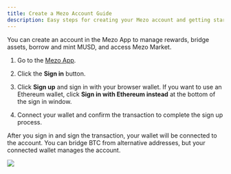 ```yaml
---
title: Create a Mezo Account Guide
description: Easy steps for creating your Mezo account and getting started with Bitcoin finance.
---
```


You can create an account in the Mezo App to manage rewards, bridge assets, borrow and mint MUSD, and access Mezo Market.

1. Go to the [Mezo App](https://mezo.org/overview).

1. Click the **Sign in** button.

1. Click **Sign up** and sign in with your browser wallet. If you want to use an Ethereum wallet, click **Sign in with Ethereum instead** at the bottom of the sign in window.

1. Connect your wallet and confirm the transaction to complete the sign up process.

After you sign in and sign the transaction, your wallet will be connected to the account. You can bridge BTC from alternative addresses, but your connected wallet manages the account.

![](/docs/images/portal/signin.avif)
